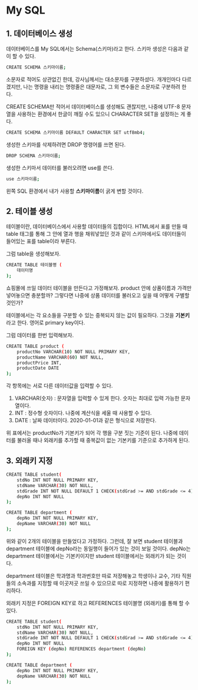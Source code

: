 # My SQL

## 1. 데이터베이스 생성
데이터베이스를 My SQL에서는 Schema(스키마)라고 한다. 스키마 생성은 다음과 같이 할 수 있다.

```bash
CREATE SCHEMA 스키마이름;
```

소문자로 적어도 상관없긴 한데, 강사님께서는 대소문자를 구분하셨다. 개개인마다 다르겠지만, 나는 명령을 내리는 명령줄은 대문자로, 그 외 변수들은 소문자로 구분하려 한다.

CREATE SCHEMA만 적어서 데이터베이스를 생성해도 괜찮지만, 나중에 UTF-8 문자열을 사용하는 환경에서 한글이 깨질 수도 있으니 CHARACTER SET을 설정하는 게 좋다.

```bash
CREATE SCHEMA 스키마이름 DEFAULT CHARACTER SET utf8mb4;
```

생성한 스키마를 삭제하려면 DROP 명령어를 쓰면 된다.

```bash
DROP SCHEMA 스키마이름;
```

생성한 스키마서 데이터를 불러오려면 use를 쓴다.

```bash
use 스키마이름;
```
왼쪽 SQL 환경에서 내가 사용할 **스키마이름**이 굵게 변할 것이다.

## 2. 테이블 생성
테이블이란, 데이터베이스에서 사용할 데이터들의 집합이다. HTML에서 표를 만들 때 table 태그를 통해 그 안에 열과 행을 채워넣었던 것과 같이 스키마에서도 데이터들이 들어있는 표를 table이라 부른다.

그럼 table을 생성해보자.

```bash
CREATE TABLE 테이블명 (
    데이터명
);
```
쇼핑몰에 쓰일 데이터 테이블을 만든다고 가정해보자. product 안에 상품이름과 가격만 넣어놓으면 충분할까? 그렇다면 나중에 상품 데이터를 불러오고 싶을 때 어떻게 구별할 것인가?

테이블에서는 각 요소들을 구분할 수 있는 중복되지 않는 값이 필요하다. 그것을 **기본키**라고 한다. 영어로 primary key이다.

그럼 데이터를 한번 입력해보자.

```bash
CREATE TABLE product (
    productNo VARCHAR(10) NOT NULL PRIMARY KEY,
    productName VARCHAR(60) NOT NULL,
    productPrice INT,
    productDate DATE
);
```
각 항목에는 서로 다른 데이터값을 입력할 수 있다.

 1. VARCHAR(숫자) : 문자열을 입력할 수 있게 한다. 숫자는 최대로 입력 가능한 문자열이다.
 2. INT : 정수형 숫자이다. 나중에 계산식을 세울 때 사용할 수 있다.
 3. DATE : 날짜 데이터이다. 2020-01-01과 같은 형식으로 저장한다.

위 표에서는 productNo가 기본키가 되어 각 행을 구분 짓는 기준이 된다. 나중에 데이터를 불러올 때나 외래키를 추가할 때 중복값이 없는 기본키를 기준으로 추가하게 된다.

## 3. 외래키 지정

```bash
CREATE TABLE student(
    stdNo INT NOT NULL PRIMARY KEY,
    stdName VARCHAR(30) NOT NULL,
    stdGrade INT NOT NULL DEFAULT 1 CHECK(stdGrad >= AND stdGrade <= 4),
    depNo INT NOT NULL
);

CREATE TABLE department (
    depNo INT NOT NULL PRIMARY KEY,
    depName VARCHAR(30) NOT NULL
);
```
위와 같이 2개의 테이블을 만들었다고 가정하다. 그런데, 잘 보면 student 테이블과 department 테이블에 depNo라는 동일행이 들어가 있는 것이 보일 것이다. depNo는 department 테이블에서는 기본키이지만 student 테이블에서는 외래키가 되는 것이다.

department 테이블은 학과명과 학과번호만 따로 저장해놓고 학생이나 교수, 기타 직원들의 소속과를 지정할 때 이곳저곳 쓰일 수 있으므로 따로 지정하면 나중에 활용하기 편리하다.

외래키 지정은 FOREIGN KEY로 하고 REFERENCES 테이블명 (외래키)를 통해 할 수 있다.

```bash
CREATE TABLE student(
    stdNo INT NOT NULL PRIMARY KEY,
    stdName VARCHAR(30) NOT NULL,
    stdGrade INT NOT NULL DEFAULT 1 CHECK(stdGrad >= AND stdGrade <= 4),
    depNo INT NOT NULL
    FOREIGN KEY (depNo) REFERENCES department (depNo)
);

CREATE TABLE department (
    depNo INT NOT NULL PRIMARY KEY,
    depName VARCHAR(30) NOT NULL
);
```